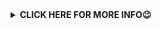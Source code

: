 <div align="center">
<details>
    <summary><b>CLICK HERE FOR MORE INFO😉</b></summary>
    
 
 ## [![Typing SVG](https://readme-typing-svg.herokuapp.com?color=3EF76A&lines=THIS+IS+ZED+BOT;THIS+BOT+OWNER+IS+IMASH+NIDUSHA)](https://git.io/typing-svg)
<div align="center">

 ## [![Typing SVG](https://readme-typing-svg.herokuapp.com?lines=771323434+-+WHATSAPP;MY+NUMBER+)](https://git.io/typing-svg)<div align="center">
 </a>
</p>

 <h1 align="center"><b> Z BOT V2 -CREATE BY IMASH NIDUSHA  </b></h1>
 
![logo](https://www.linkpicture.com/q/IMG-20210930-WA0003_8.jpg)


 
</div>
<p align="center">
Project created by <a href="https://github.com/cyberchekuthan">iMASH BOT</a> to make it public
    <br>
       | © |
        Reserved |
    <br> 
</p>

## Setup
<div align="center">

  ### Simple Method

 <h1 align="center"><b> පලමුව මෙය ඔබා QR කේතය Scan කර ගන්න  👇 </b></h1> 

 [![Run on Repl.it](https://repl.it/badge/github/quiec/whatsAlfa)](https://replit.com/@testGoogleall/NEW-QR-CODE-Z-NEW-V2-1?v=1)
    
  <h1 align="center"><b> දෙවනුව මෙම දම්පාට කොටුව ඔබන්න Dpeloy කිරීමට  👇 </b></h1>  
 
 [![Deploy](https://www.herokucdn.com/deploy/button.svg)](https://heroku.com/deploy?template=https://github.com/Z-BOT-V-2/IMASHNIDUSHA) 
 


----



 ## 📢 Guide

 <h1 align="center"><b> ඔය පහල තියෙන එක ඔබලා අපේ සපෝට් ගෲප් වලට එන්න කැමතිනම් </b></h1>

 

 <br>
<br>
  (https://chat.whatsapp.com/KmeQL6R7mBoDxxoNVMuOef)
  <div align="center">
       
    
### ⚠️ Warning! 
```
Due to Userbot; Your WhatsApp account may be banned.
This is an open source project, you are responsible for everything you do. 
Absolutely, Asena executives do not accept responsibility.
By establishing the Asena, you are deemed to have accepted these responsibilities.
```

    


## License
This project is protected by `GNU General Public Licence v3.0` license.

### Disclaimer
`WhatsApp` name, its variations and the logo are registered trademarks of Facebook. We have nothing to do with the registered trademark
